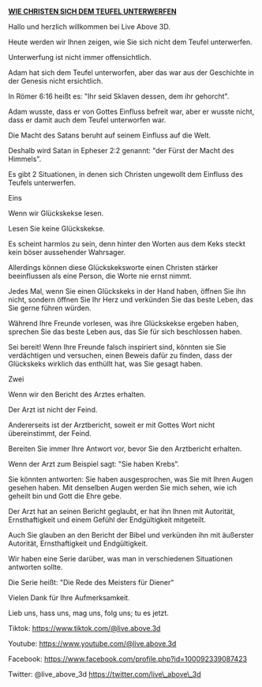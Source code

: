 **<u>WIE CHRISTEN SICH DEM TEUFEL UNTERWERFEN</u>**

Hallo und herzlich willkommen bei Live Above 3D.

Heute werden wir Ihnen zeigen, wie Sie sich nicht dem Teufel
unterwerfen.

Unterwerfung ist nicht immer offensichtlich.

Adam hat sich dem Teufel unterworfen, aber das war aus der Geschichte in
der Genesis nicht ersichtlich.

In Römer 6:16 heißt es: "Ihr seid Sklaven dessen, dem ihr gehorcht".

Adam wusste, dass er von Gottes Einfluss befreit war, aber er wusste
nicht, dass er damit auch dem Teufel unterworfen war.

Die Macht des Satans beruht auf seinem Einfluss auf die Welt.

Deshalb wird Satan in Epheser 2:2 genannt: "der Fürst der Macht des
Himmels".

Es gibt 2 Situationen, in denen sich Christen ungewollt dem Einfluss des
Teufels unterwerfen.

Eins

Wenn wir Glückskekse lesen.

Lesen Sie keine Glückskekse.

Es scheint harmlos zu sein, denn hinter den Worten aus dem Keks steckt
kein böser aussehender Wahrsager.

Allerdings können diese Glückskeksworte einen Christen stärker
beeinflussen als eine Person, die Worte nie ernst nimmt.

Jedes Mal, wenn Sie einen Glückskeks in der Hand haben, öffnen Sie ihn
nicht, sondern öffnen Sie Ihr Herz und verkünden Sie das beste Leben,
das Sie gerne führen würden.

Während Ihre Freunde vorlesen, was ihre Glückskekse ergeben haben,
sprechen Sie das beste Leben aus, das Sie für sich beschlossen haben.

Sei bereit! Wenn Ihre Freunde falsch inspiriert sind, könnten sie Sie
verdächtigen und versuchen, einen Beweis dafür zu finden, dass der
Glückskeks wirklich das enthüllt hat, was Sie gesagt haben.

Zwei

Wenn wir den Bericht des Arztes erhalten.

Der Arzt ist nicht der Feind.

Andererseits ist der Arztbericht, soweit er mit Gottes Wort nicht
übereinstimmt, der Feind.

Bereiten Sie immer Ihre Antwort vor, bevor Sie den Arztbericht erhalten.

Wenn der Arzt zum Beispiel sagt: "Sie haben Krebs“.

Sie könnten antworten: Sie haben ausgesprochen, was Sie mit Ihren Augen
gesehen haben. Mit denselben Augen werden Sie mich sehen, wie ich
geheilt bin und Gott die Ehre gebe.

Der Arzt hat an seinen Bericht geglaubt, er hat ihn Ihnen mit Autorität,
Ernsthaftigkeit und einem Gefühl der Endgültigkeit mitgeteilt.

Auch Sie glauben an den Bericht der Bibel und verkünden ihn mit
äußerster Autorität, Ernsthaftigkeit und Endgültigkeit.

Wir haben eine Serie darüber, was man in verschiedenen Situationen
antworten sollte.

Die Serie heißt: "Die Rede des Meisters für Diener"

Vielen Dank für Ihre Aufmerksamkeit.

Lieb uns, hass uns, mag uns, folg uns; tu es jetzt.

Tiktok:
[<u>https://www.tiktok.com/@live.above.3d</u>](https://www.tiktok.com/@live.above.3d)

Youtube:
[<u>https://www.youtube.com/@live.above.3d</u>](https://www.youtube.com/@live.above.3d)

Facebook:
[<u>https://www.facebook.com/profile.php?id=100092339087423</u>](https://www.facebook.com/profile.php?id=100092339087423)

Twitter: @live\_above\_3d
[<u>https://twitter.com/live\_above\_3d</u>](https://twitter.com/live_above_3d)
